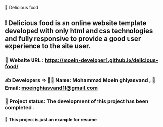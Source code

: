 📍 Delicious food

## ❕ Delicious food is an online website template developed with only html and css technologies and fully responsive to provide a good user experience to the site user.

### 🔗 Website URL : https://moein-developer1.github.io/delicious-food/

### ✍ Developers => 👨‍💼 Name: Mohammad Moein ghiyasvand , 📧 Email: moeinghiasvand11@gmail.com

### 📝 Project status: The development of this project has been completed .

#### 📌 This project is just an example for resume
